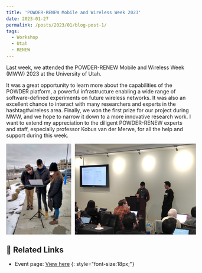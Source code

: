 ```yaml
---
title: 'POWDER-RENEW Mobile and Wireless Week 2023'
date: 2023-01-27
permalink: /posts/2023/01/blog-post-1/
tags:
  - Workshop
  - Utah
  - RENEW
---
```



Last week, we attended the POWDER-RENEW Mobile and Wireless Week (MWW) 2023 at the University of Utah.

It was a great opportunity to learn more about the capabilities of the POWDER platform, a powerful infrastructure enabling a wide range of software-defined experiments on future wireless networks.
It was also an excellent chance to interact with many researchers and experts in the hashtag#wireless area.
Finally, we won the first prize for our project during MWW, and we hope to narrow it down to a more innovative research work.
I want to extend my appreciation to the diligent POWDER-RENEW experts and staff, especially professor Kobus van der Merwe, for all the help and support during this week.

[//]: # (<img src="/images/my_images/IMG_20230124_154625251_HDR.jpg" alt="MWW" title="MWW" style="width: 40%; margin: 10px auto; display: block;">)

[//]: # (<img src="/images/my_images/IMG_20230127_154708512.jpg" alt="MWW" title="MWW" style="width: 40%; margin: 10px auto; display: block;">)

<div style="display: flex; justify-content: space-between; gap: 10px;">
  <img src="/images/my_images/IMG_20230124_154625251_HDR.jpg" alt="Image 1" style="width: 35%;">
  <img src="/images/my_images/IMG_20230127_154708512.jpg" alt="Image 2" style="width: 65%;">
</div>

## 🔗 Related Links

- Event page: [View here](https://powderwireless.net/news#news-jan28-2023)
{: style="font-size:18px;"}

